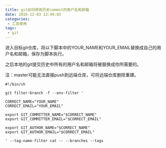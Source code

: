 ```yaml
---
title: git如何修改历史commit的用户名和邮箱
date: 2016-12-03 13:49:03
categories:
 - 工具使用
tags:
 - git
---
```


进入目标git仓库，将以下脚本中的YOUR_NAME和YOUR_EMAIL替换成自己的用户名和邮箱，保存为脚本执行。  

之后本地的git提交历史中所有的用户名和邮箱将被替换成你所需要的。  

注：master可能无法直接push到远端仓库，可将远端仓库删除重建。

```shell
#!/bin/sh

git filter-branch -f --env-filter '

CORRECT_NAME="YOUR_NAME"
CORRECT_EMAIL="YOUR_EMAIL"

export GIT_COMMITTER_NAME="$CORRECT_NAME"
export GIT_COMMITTER_EMAIL="$CORRECT_EMAIL"

export GIT_AUTHOR_NAME="$CORRECT_NAME"
export GIT_AUTHOR_EMAIL="$CORRECT_EMAIL"

' --tag-name-filter cat -- --branches --tags
```
